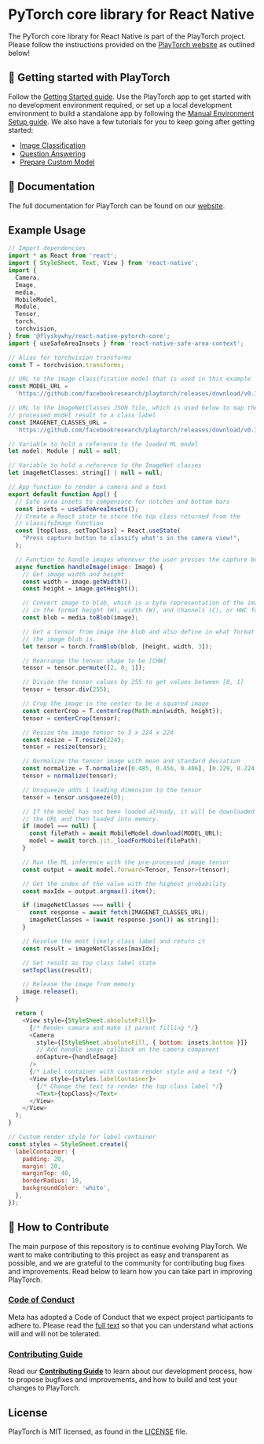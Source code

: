 # PyTorch core library for React Native

The PyTorch core library for React Native is part of the PlayTorch project. Please follow the instructions provided on the [PlayTorch website](https://playtorch.dev/) as outlined below!

## 🎉 Getting started with PlayTorch
Follow the [Getting Started guide](https://playtorch.dev/docs/tutorials/get-started/). Use the PlayTorch app to get started with no development environment required, or set up a local development environment to build a standalone app by following the [Manual Environment Setup guide](https://playtorch.dev/docs/tutorials/get-started-manually/). We also have a few tutorials for you to keep going after getting started:

* [Image Classification](https://playtorch.dev/docs/tutorials/snacks/image-classification/)
* [Question Answering](https://playtorch.dev/docs/tutorials/snacks/nlp-qa/)
* [Prepare Custom Model](https://playtorch.dev/docs/tutorials/prepare-custom-model/)

## 📖 Documentation

The full documentation for PlayTorch can be found on our [website](https://playtorch.dev/).

## Example Usage

```javascript
// Import dependencies
import * as React from 'react';
import { StyleSheet, Text, View } from 'react-native';
import {
  Camera,
  Image,
  media,
  MobileModel,
  Module,
  Tensor,
  torch,
  torchvision,
} from '@flyskywhy/react-native-pytorch-core';
import { useSafeAreaInsets } from 'react-native-safe-area-context';

// Alias for torchvision transforms
const T = torchvision.transforms;

// URL to the image classification model that is used in this example
const MODEL_URL =
  'https://github.com/facebookresearch/playtorch/releases/download/v0.1.0/mobilenet_v3_small.ptl';

// URL to the ImageNetClasses JSON file, which is used below to map the
// processed model result to a class label
const IMAGENET_CLASSES_URL =
  'https://github.com/facebookresearch/playtorch/releases/download/v0.1.0/ImageNetClasses.json';

// Variable to hold a reference to the loaded ML model
let model: Module | null = null;

// Variable to hold a reference to the ImageNet classes
let imageNetClasses: string[] | null = null;

// App function to render a camera and a text
export default function App() {
  // Safe area insets to compensate for notches and bottom bars
  const insets = useSafeAreaInsets();
  // Create a React state to store the top class returned from the
  // classifyImage function
  const [topClass, setTopClass] = React.useState(
    "Press capture button to classify what's in the camera view!",
  );

  // Function to handle images whenever the user presses the capture button
  async function handleImage(image: Image) {
    // Get image width and height
    const width = image.getWidth();
    const height = image.getHeight();

    // Convert image to blob, which is a byte representation of the image
    // in the format height (H), width (W), and channels (C), or HWC for short
    const blob = media.toBlob(image);

    // Get a tensor from image the blob and also define in what format
    // the image blob is.
    let tensor = torch.fromBlob(blob, [height, width, 3]);

    // Rearrange the tensor shape to be [CHW]
    tensor = tensor.permute([2, 0, 1]);

    // Divide the tensor values by 255 to get values between [0, 1]
    tensor = tensor.div(255);

    // Crop the image in the center to be a squared image
    const centerCrop = T.centerCrop(Math.min(width, height));
    tensor = centerCrop(tensor);

    // Resize the image tensor to 3 x 224 x 224
    const resize = T.resize(224);
    tensor = resize(tensor);

    // Normalize the tensor image with mean and standard deviation
    const normalize = T.normalize([0.485, 0.456, 0.406], [0.229, 0.224, 0.225]);
    tensor = normalize(tensor);

    // Unsqueeze adds 1 leading dimension to the tensor
    tensor = tensor.unsqueeze(0);

    // If the model has not been loaded already, it will be downloaded from
    // the URL and then loaded into memory.
    if (model === null) {
      const filePath = await MobileModel.download(MODEL_URL);
      model = await torch.jit._loadForMobile(filePath);
    }

    // Run the ML inference with the pre-processed image tensor
    const output = await model.forward<Tensor, Tensor>(tensor);

    // Get the index of the value with the highest probability
    const maxIdx = output.argmax().item();

    if (imageNetClasses === null) {
      const response = await fetch(IMAGENET_CLASSES_URL);
      imageNetClasses = (await response.json()) as string[];
    }

    // Resolve the most likely class label and return it
    const result = imageNetClasses[maxIdx];

    // Set result as top class label state
    setTopClass(result);

    // Release the image from memory
    image.release();
  }

  return (
    <View style={StyleSheet.absoluteFill}>
      {/* Render camara and make it parent filling */}
      <Camera
        style={[StyleSheet.absoluteFill, { bottom: insets.bottom }]}
        // Add handle image callback on the camera component
        onCapture={handleImage}
      />
      {/* Label container with custom render style and a text */}
      <View style={styles.labelContainer}>
        {/* Change the text to render the top class label */}
        <Text>{topClass}</Text>
      </View>
    </View>
  );
}

// Custom render style for label container
const styles = StyleSheet.create({
  labelContainer: {
    padding: 20,
    margin: 20,
    marginTop: 40,
    borderRadius: 10,
    backgroundColor: 'white',
  },
});
```

## 👏 How to Contribute
The main purpose of this repository is to continue evolving PlayTorch. We want to make contributing to this project as easy and transparent as possible, and we are grateful to the community for contributing bug fixes and improvements. Read below to learn how you can take part in improving PlayTorch.

### [Code of Conduct][code]
Meta has adopted a Code of Conduct that we expect project participants to adhere to.
Please read the [full text][code] so that you can understand what actions will and will not be tolerated.

[code]: https://opensource.fb.com/code-of-conduct/

### [Contributing Guide][contribute]
Read our [**Contributing Guide**][contribute] to learn about our development process, how to propose bugfixes and improvements, and how to build and test your changes to PlayTorch.

[contribute]: CONTRIBUTING.md

## License
PlayTorch is MIT licensed, as found in the [LICENSE][license] file.

[license]: LICENSE.md
